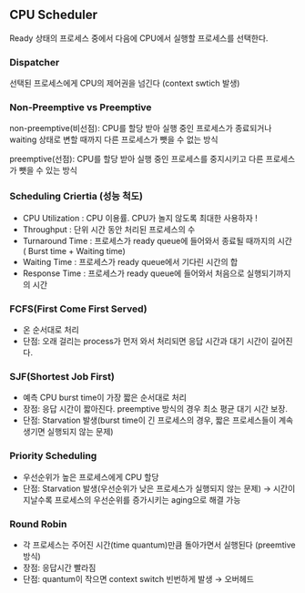 ## CPU Scheduler

Ready 상태의 프로세스 중에서 다음에 CPU에서 실행할 프로세스를 선택한다.

### Dispatcher

선택된 프로세스에게 CPU의 제어권을 넘긴다 (context swtich 발생)

### Non-Preemptive vs Preemptive

non-preemptive(비선점): CPU를 할당 받아 실행 중인 프로세스가 종료되거나 waiting 상태로 변할 때까지 다른 프로세스가 뺏을 수 없는 방식

preemptive(선점): CPU를 할당 받아 실행 중인 프로세스를 중지시키고 다른 프로세스가 뺏을 수 있는 방식

### Scheduling Criertia (성능 척도)

- CPU Utilization : CPU 이용률. CPU가 놀지 않도록 최대한 사용하자 !
- Throughput : 단위 시간 동안 처리된 프로세스의 수
- Turnaround Time : 프로세스가 ready queue에 들어와서 종료될 때까지의 시간 ( Burst time + Waiting time)
- Waiting Time : 프로세스가 ready queue에서 기다린 시간의 합
- Response Time : 프로세스가 ready queue에 들어와서 처음으로 실행되기까지의 시간

### FCFS(First Come First Served)

- 온 순서대로 처리
- 단점: 오래 걸리는 process가 먼저 와서 처리되면 응답 시간과 대기 시간이 길어진다.

### SJF(Shortest Job First)

- 예측 CPU burst time이 가장 짧은 순서대로 처리
- 장점: 응답 시간이 짧아진다. preemptive 방식의 경우 최소 평균 대기 시간 보장.
- 단점: Starvation 발생(burst time이 긴 프로세스의 경우, 짧은 프로세스들이 계속 생기면 실행되지 않는 문제)

### Priority Scheduling

- 우선순위가 높은 프로세스에게 CPU 할당
- 단점: Starvation 발생(우선순위가 낮은 프로세스가 실행되지 않는 문제) → 시간이 지날수록 프로세스의 우선순위를 증가시키는 aging으로 해결 가능

### Round Robin

- 각 프로세스는 주어진 시간(time quantum)만큼 돌아가면서 실행된다 (preemtive 방식)
- 장점: 응답시간 빨라짐
- 단점: quantum이 작으면 context switch 빈번하게 발생 → 오버헤드
